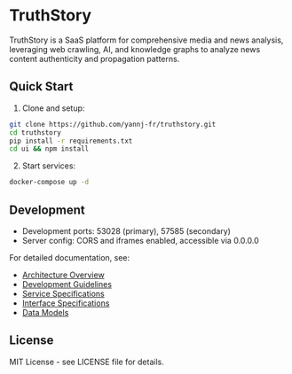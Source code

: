 # TruthStory

TruthStory is a SaaS platform for comprehensive media and news analysis, leveraging web crawling, AI, and knowledge graphs to analyze news content authenticity and propagation patterns.

## Quick Start

1. Clone and setup:
```bash
git clone https://github.com/yannj-fr/truthstory.git
cd truthstory
pip install -r requirements.txt
cd ui && npm install
```

2. Start services:
```bash
docker-compose up -d
```

## Development

- Development ports: 53028 (primary), 57585 (secondary)
- Server config: CORS and iframes enabled, accessible via 0.0.0.0

For detailed documentation, see:
- [Architecture Overview](specifications/architecture/overview.yaml)
- [Development Guidelines](specifications/development.yaml)
- [Service Specifications](specifications/services/)
- [Interface Specifications](specifications/interfaces/)
- [Data Models](specifications/data-models/)

## License

MIT License - see LICENSE file for details.